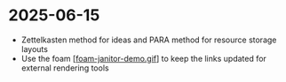 # 2025-06-15

- Zettelkasten method for ideas and PARA method for resource storage layouts
- Use the foam [[foam-janitor-demo.gif]] to keep the links updated for external rendering tools

[//begin]: # "Autogenerated link references for markdown compatibility"
[foam-janitor-demo.gif]: assets/images/foam-janitor-demo.gif "foam-janitor-demo.gif"
[//end]: # "Autogenerated link references"
